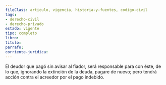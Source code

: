 ```yaml
---
fileClass: articulo, vigencia, historia-y-fuentes, codigo-civil
tags:
- derecho-civil
- derecho-privado
estado: vigente
tipo: completo
libro:
titulo:
parrafo:
corriente-juridica:
---
```

El deudor que pagó sin avisar al fiador, será responsable para con éste, de lo que, ignorando la extinción de la deuda, pagare de nuevo; pero tendrá acción contra el acreedor por el pago indebido.